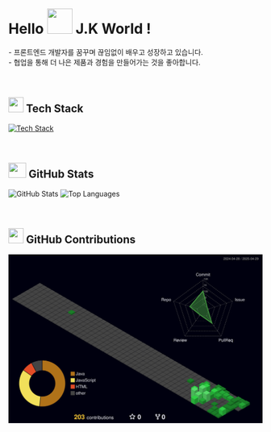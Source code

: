 <!-- 소개 헤더 -->
<h1 align="left">Hello <img src="https://www.emojiall.com/images/240/microsoft-teams/1f44b.png" width="50" height="50"/>  J.K World !</h1>

<!-- 간단 소개 -->
<p align="left">
- 프론트엔드 개발자를 꿈꾸며 끊임없이 배우고 성장하고 있습니다.<br />
- 협업을 통해 더 나은 제품과 경험을 만들어가는 것을 좋아합니다.
</p>

<br/>

<!-- 기술 스택 -->
<h2 align="left"><img src="https://www.emojiall.com/images/240/telegram/telemoji-november-2023/1f9f0.gif" width="30" height="30"/> Tech Stack</h2>

<p align="left">
  <a href="https://skillicons.dev">
    <img src="https://skillicons.dev/icons?i=html,css,js,react,nextjs,figma,bootstrap,git" alt="Tech Stack" />
  </a>
</p>

<br/>

<!-- GitHub Statistics -->
<h2 align="left"><img src="https://www.emojiall.com/images/240/telegram/telemoji-november-2023/1f4ca.gif" width="35" height="30"/> GitHub Stats</h2>
<p align="left">
  <img src="https://github-readme-stats.vercel.app/api?username=H-JuKyung&show_icons=true&theme=holi" width="400" alt="GitHub Stats" />
  <img src="https://github-readme-stats.vercel.app/api/top-langs/?username=H-JuKyung&hide=c%23,powershell,Mathematica,Ruby,Objective-C,Objective-C%2b%2b,Cuda&title_color=61dafb&text_color=ffffff&icon_color=61dafb&bg_color=20232a&langs_count=8&layout=compact&border_color=61dafb&hide_border=true&size_weight=0.5&count_weight=0.5" width="400" alt="Top Languages" />
</p>

<br/>
 
 <!-- 3D 잔디 -->
 <h2 align="left"><img src="https://www.emojiall.com/images/120/skype/1.2/1f331.png" width="30" height="30"/> GitHub Contributions</h2>
 <p align="left">
   <img src="profile-3d-contrib/profile-night-green.svg" width="700" alt="3D Contribution Graph" />
 </p>
    
<!--
**H-JuKyung/H-JuKyung** is a ✨ _special_ ✨ repository because its `README.md` (this file) appears on your GitHub profile.

Here are some ideas to get you started:

- 🔭 I’m currently working on ...
- 🌱 I’m currently learning ...
- 👯 I’m looking to collaborate on ...
- 🤔 I’m looking for help with ...
- 💬 Ask me about ...
- 📫 How to reach me: ...
- 😄 Pronouns: ...
- ⚡ Fun fact: ...
-->
